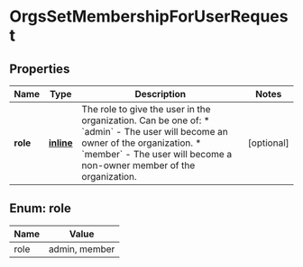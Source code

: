 
# OrgsSetMembershipForUserRequest

## Properties
Name | Type | Description | Notes
------------ | ------------- | ------------- | -------------
**role** | [**inline**](#Role) | The role to give the user in the organization. Can be one of:    * &#x60;admin&#x60; - The user will become an owner of the organization.    * &#x60;member&#x60; - The user will become a non-owner member of the organization. |  [optional]


<a id="Role"></a>
## Enum: role
Name | Value
---- | -----
role | admin, member



